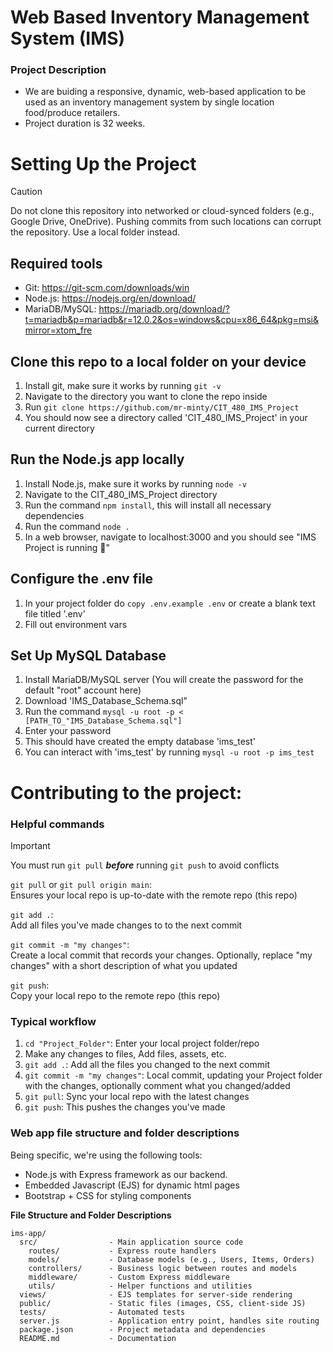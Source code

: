 
# Web Based Inventory Management System (IMS)

### Project Description
- We are buiding a responsive, dynamic, web-based application to be used as an inventory management system by single location food/produce retailers.  
- Project duration is 32 weeks.  

# Setting Up the Project

>[!CAUTION]
>Do not clone this repository into networked or cloud-synced folders (e.g., Google Drive, OneDrive). Pushing commits from such locations can corrupt the repository. Use a local folder instead.
## Required tools

- Git: https://git-scm.com/downloads/win  
- Node.js: https://nodejs.org/en/download/
- MariaDB/MySQL: https://mariadb.org/download/?t=mariadb&p=mariadb&r=12.0.2&os=windows&cpu=x86_64&pkg=msi&mirror=xtom_fre

## Clone this repo to a local folder on your device
1. Install git, make sure it works by running `git -v`
2. Navigate to the directory you want to clone the repo inside
3. Run `git clone https://github.com/mr-minty/CIT_480_IMS_Project`
4. You should now see a directory called 'CIT_480_IMS_Project' in your current directory

## Run the Node.js app locally
1. Install Node.js, make sure it works by running `node -v`
2. Navigate to the CIT_480_IMS_Project directory
3. Run the command `npm install`, this will install all necessary dependencies
4. Run the command `node .`
5. In a web browser, navigate to localhost:3000 and you should see "IMS Project is running 🚀"

## Configure the .env file
1. In your project folder do `copy .env.example .env` or create a blank text file titled '.env'
2. Fill out environment vars

## Set Up MySQL Database
1. Install MariaDB/MySQL server (You will create the password for the default "root" account here)
2. Download 'IMS_Database_Schema.sql"
3. Run the command `mysql -u root -p < [PATH_TO_"IMS_Database_Schema.sql"]`
4. Enter your password
5. This should have created the empty database 'ims_test'
6. You can interact with 'ims_test' by running `mysql -u root -p ims_test`


# Contributing to the project:

### Helpful commands
>[!IMPORTANT]
>You must run `git pull` ***before*** running `git push` to avoid conflicts

`git pull` or `git pull origin main`:  
Ensures your local repo is up-to-date with the remote repo (this repo)

`git add .`:  
Add all files you've made changes to to the next commit

`git commit -m "my changes"`:  
Create a local commit that records your changes. Optionally, replace "my changes" with a short description of what you updated

`git push`:  
Copy your local repo to the remote repo (this repo)

### Typical workflow

1. `cd "Project_Folder"`: Enter your local project folder/repo
2. Make any changes to files, Add files, assets, etc.
3. `git add .`: Add all the files you changed to the next commit
4. `git commit -m "my changes"`: Local commit, updating your Project folder with the changes, optionally comment what you changed/added
5. `git pull`: Sync your local repo with the latest changes
6. `git push`: This pushes the changes you've made 

### Web app file structure and folder descriptions

Being specific, we're using the following tools:  
- Node.js with Express framework as our backend.
- Embedded Javascript (EJS) for dynamic html pages
- Bootstrap + CSS for styling components

**File Structure and Folder Descriptions**
```
ims-app/
  src/                - Main application source code
    routes/           - Express route handlers
    models/           - Database models (e.g., Users, Items, Orders)
    controllers/      - Business logic between routes and models
    middleware/       - Custom Express middleware
    utils/            - Helper functions and utilities
  views/              - EJS templates for server-side rendering
  public/             - Static files (images, CSS, client-side JS)
  tests/              - Automated tests
  server.js           - Application entry point, handles site routing
  package.json        - Project metadata and dependencies
  README.md           - Documentation
```
